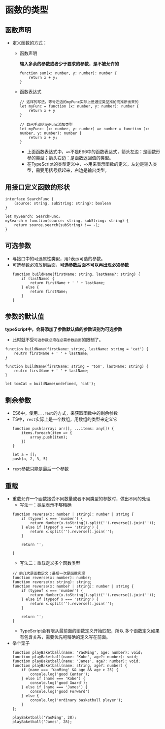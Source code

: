 # 函数的类型

## 函数声明
- 定义函数的方式：
    - 函数声明

        **输入多余的参数或者少于要求的参数，是不被允许的**
        ```
        function sum(x: number, y: number): number {
            return x + y;
        }
        ```
    - 函数表达式
        ```
        // 这样的写法，等号左边的myFunc实际上是通过类型推论而推断出来的
        let myFunc = function (x: number, y: number): number {
            return x + y
        }

        // 自己手动给myFunc添加类型
        let myFunc: (x: number, y: number) => number = function (x: number, y: number): number {
            return x + y;
        }
        ```
        - 上面函数表达式中，`=>`不是ES6中的函数表达式，箭头左边：是函数形参的类型；箭头右边：是函数返回值的类型。
        - 在TypeScript的类型定义中，`=>`用来表示函数的定义，左边是输入类型，需要用括号括起来，右边是输出类型。

## 用接口定义函数的形状
```
interface SearchFunc {
    (source: string, subString: string): boolean
}

let mySearch: SearchFunc;
mySearch = function(source: string, subString: string) {
    return source.search(subString) !== -1;
}
```

## 可选参数
- 与接口中的可选属性类似，用`?`表示可选的参数。
- 可选参数必须放到后面，**可选参数后面不可以再出现必须参数**
    ```
    function buildName(firstName: string, lastName?: string) {
        if (lastName) {
            return firstName + ' ' + lastName;
        } else {
            return firstName;
        }
    }
    ```


## 参数的默认值
**typeScript中，会将添加了参数默认值的参数识别为可选参数**
- 此时就不受`可选参数必须在必需参数后面`的限制了。
```
function buildName(firstName: string, lastName: string = 'cat') {
    reutrn firstName + ' ' + lastName;
}

function buildName(firstName: string = 'tom', lastName: string) {
    reutrn firstName + ' ' + lastName;
}

let tomCat = buildName(undefined, 'cat');
```


## 剩余参数
- ES6中，使用`...rest`的方式，来获取函数中的剩余参数
- TS中，`rest`实际上是一个数组，用数组的类型来定义它
    ```
    function push(array: arr[], ...items: any[]) {
        items.foreach(item => {
            array.push(item);
        })
    }

    let a = [];
    push(a, 2, 3, 5)
    ```
- `rest`参数只能是最后一个参数

## 重载
- 重载允许一个函数接受不同数量或者不同类型的参数时，做出不同的处理
    - 写法一：类型表示不够精确
    ```
    function reverse(x: number | string): number | string {
        if (typeof x === 'number') {
            return Number(x.toString().split('').reverse().join(''));
        } else if (typeof x === 'string') {
            return x.split('').reverse().join('');
        }

        return '';

    }
    ```
    - 写法二：重载定义多个函数类型
    ```
    // 前几次是函数定义；最后一次是函数实现
    function reverse(x: number): number;
    function reverse(x: string): string;
    function reverse(x: number | string): number | string {
        if (typeof x === 'number') {
            return Number(x.toString().split('').reverse().join(''));
        } else if (typeof x === 'string') {
            return x.split('').reverse().join('');
        }

        return '';
    }
    ```
    - TypeScript会有限从最前面的函数定义开始匹配，所以 多个函数定义如果有包含关系，需要优先吧精确的定义写在前面。
- 举个栗子
    ```
    function playBaketball(name: 'YaoMing', age: number): void;
    function playBaketball(name: 'Kobe', age?: number): void;
    function playBaketball(name: 'James', age?: number): void;
    function playBaketball(name: string, age?: number) {
        if (name === 'YaoMing' && age && age > 25) {
            console.log('good Center');
        } else if (name === 'Kobe') {
            console.log('good Guard');
        } else if (name === 'James') {
            console.log('good Forward')
        } else {
            console.log('ordinary basketball player');
        }
    };

    playBaketball('YaoMing', 28);
    playBaketball('James', 28);
    ```

